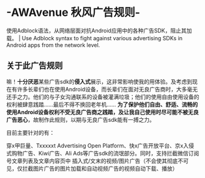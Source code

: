 # -AWAvenue 秋风广告规则-

使用Adblock语法，从网络层面对抗Android应用中的各种广告SDK，阻止其加载。 |    Use Adblock syntax to fight against various advertising SDKs in Android apps from the network level.

## 关于此广告规则
嘛！**十分厌恶**某些广告sdk的**侵入式**展示，这非常影响使我的用体验。及考虑到现在有许多长辈们也在使用Android设备，而长辈们在面对无良广告商时，大多毫无还手之力。他们的与子女沟通联系的设备被灌满垃圾；他们的使用自由使用设备的权利被肆意践踏……最后不得不换回老年机……
**为了保护他们自由、舒适、流畅的使用Android设备权利不受无良广告商之践踏，及让我自己使用时尽可能不被无良广告恶心**，故制作此规则，以期与无良广告sdk能有一搏之力。

目前主要针对的有：

穿x甲巨量、Txxxxxt Advertising Open Platform、快x广告开放平台、京x入侵式购物广告、Kiwi广告、Ali Ads等广告sdk的流氓部分。同时，支持拦截微信订阅号文章列表及文章内容页中 插入式/文末的视频/图片广告（不会使其彻底不可见，仅拦截图片广告的图片加载和自动视频广告的视频自动下载、播放）
